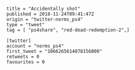 ```
title = "Accidentally shot"
published = 2018-11-24T09:41:47Z
origin = "twitter-norms_ps4"
type = "tweet"
tag = [ "ps4share", "red-dead-redemption-2",]

[twitter]
account = "norms_ps4"
first_tweet = "1066265614078156800"
retweets = 0
favourites = 0
```

<p class='image'><img src='https://mnf.m17s.net/2018/11/24/Dswi7EbXgAM71Vw.jpg' alt=''></p>

